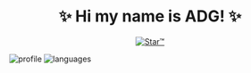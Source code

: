 <h1 align="center">✨ Hi my name is ADG! ✨</h1>

<p align="center">
<a href="https://top.gg/bot/719524114536333342">
    <img src="https://media.discordapp.net/attachments/719978696278278224/790326252745392128/starbanner.jpg?width=803&height=452" alt="Star™" />
</a>
</p>

![profile] ![languages]

[profile]: https://github-readme-stats.vercel.app/api?username=yADGithub&show_icons=true&theme=midnight-purple
[languages]: https://github-readme-stats.vercel.app/api/top-langs/?username=yADGithub&theme=midnight-purple
